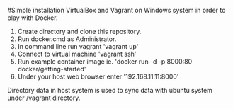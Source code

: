 #Simple installation VirtualBox and Vagrant on Windows system in order to play with Docker.

1. Create directory and clone this repository.
2. Run docker.cmd as Administrator.
3. In command line run vagrant 'vagrant up'
4. Connect to virtual machine 'vagrant ssh'
5. Run example container image ie. 'docker run -d -p 8000:80 docker/getting-started'
6. Under your host web browser enter '192.168.11.11:8000'

Directory data in host system is used to sync data with ubuntu system under /vagrant directory.
